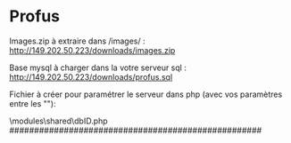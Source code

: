 # Profus

Images.zip à extraire dans /images/ :
http://149.202.50.223/downloads/images.zip

Base mysql à charger dans la votre serveur sql :
http://149.202.50.223/downloads/profus.sql

Fichier à créer pour paramétrer le serveur dans php (avec vos paramètres entre les ""):

\modules\shared\dbID.php
###################################################

<?php
define("HOST", "");
define("DB_NAME", "");
define("USER", "");
define("PWD", ""); 

###################################################